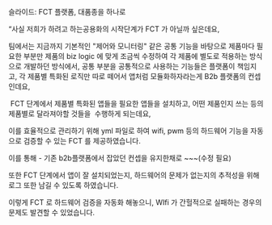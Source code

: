 슬라이드: FCT 플랫폼, 대품종을 하나로

“사실 저희가 하려고 하는공용화의 시작단계가 FCT 가 아닐까 싶은데요,

팀에서는 지금까지 기본적인 "제어와 모니터링" 같은 공통 기능을 바탕으로
제품마다 필요한 부분만 제품의 biz logic 에 맞게 조금씩 수정하여 각 제품에 별도로 적용하는 방식으로 개발하던 방식에서, 공통 부분을 공통적으로 사용하는 기능들은 플랫폼이 책임지고,
각 제품별 특화된 로직만 따로 떼어서 앱처럼 모듈화하자라는게 B2b 플랫폼의 컨셉인데요, 

 FCT 단계에서 제품별 특화된 앱들을 필요한 앱들을 설치하고, 어떤 제품인지 쓰는 등의 제품별로 달라져야할 것들을  수행하게 되는데요,

이를 효율적으로 관리하기 위해 yml 파일로 하여 wifi, pwm 등의 하드웨어 기능을 자동으로 검증할 수 있는 FCT 를 제공하였습니다. 

이를 통해 - 기존 b2b플랫폼에서 잡았던 컨셉을 유지한채로 ~~~(수정 필요)

또한 FCT 단계에서 앱이 잘 설치되었는지, 하드웨어의 문제가 없는지의 추적성을 위해 로그 또한 남길 수 있도록 하였습니다. 

이렇게 FCT 로 하드웨어 검증을 자동화 해놓으니, WIfi 가 간헐적으로 실패하는 경우의 문제도 발견할 수 있었습니다. 
